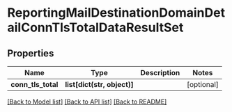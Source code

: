 # ReportingMailDestinationDomainDetailConnTlsTotalDataResultSet

## Properties
Name | Type | Description | Notes
------------ | ------------- | ------------- | -------------
**conn_tls_total** | **list[dict(str, object)]** |  | [optional] 

[[Back to Model list]](../README.md#documentation-for-models) [[Back to API list]](../README.md#documentation-for-api-endpoints) [[Back to README]](../README.md)


